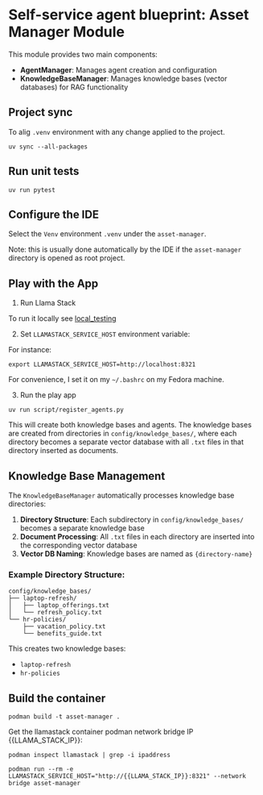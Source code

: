 # Self-service agent blueprint: Asset Manager Module

This module provides two main components:
- **AgentManager**: Manages agent creation and configuration
- **KnowledgeBaseManager**: Manages knowledge bases (vector databases) for RAG functionality

## Project sync

To alig `.venv` environment with any change applied to the project.

```shell
uv sync --all-packages
```

## Run unit tests

```shell
uv run pytest
```

## Configure the IDE

Select the `Venv` environment `.venv` under the `asset-manager`.

Note: this is usually done automatically by the IDE if the `asset-manager` directory
is opened as root project.

## Play with the App

1. Run Llama Stack

To run it locally see [local_testing](local_testing/README.md)

2. Set `LLAMASTACK_SERVICE_HOST` environment variable:

For instance:
```shell
export LLAMASTACK_SERVICE_HOST=http://localhost:8321
```

For convenience, I set it on my `~/.bashrc` on my Fedora machine.

3. Run the play app

```shell
uv run script/register_agents.py
```

This will create both knowledge bases and agents. The knowledge bases are created from directories in `config/knowledge_bases/`, where each directory becomes a separate vector database with all `.txt` files in that directory inserted as documents.

## Knowledge Base Management

The `KnowledgeBaseManager` automatically processes knowledge base directories:

1. **Directory Structure**: Each subdirectory in `config/knowledge_bases/` becomes a separate knowledge base
2. **Document Processing**: All `.txt` files in each directory are inserted into the corresponding vector database
3. **Vector DB Naming**: Knowledge bases are named as `{directory-name}`

### Example Directory Structure:
```
config/knowledge_bases/
├── laptop-refresh/
│   ├── laptop_offerings.txt
│   └── refresh_policy.txt
└── hr-policies/
    ├── vacation_policy.txt
    └── benefits_guide.txt
```

This creates two knowledge bases:
- `laptop-refresh`
- `hr-policies`

## Build the container

```shell
podman build -t asset-manager .
```

Get the llamastack container podman network bridge IP {{LLAMA_STACK_IP}}: 

```shell
podman inspect llamastack | grep -i ipaddress
```

```shell
podman run --rm -e LLAMASTACK_SERVICE_HOST="http://{{LLAMA_STACK_IP}}:8321" --network bridge asset-manager
```